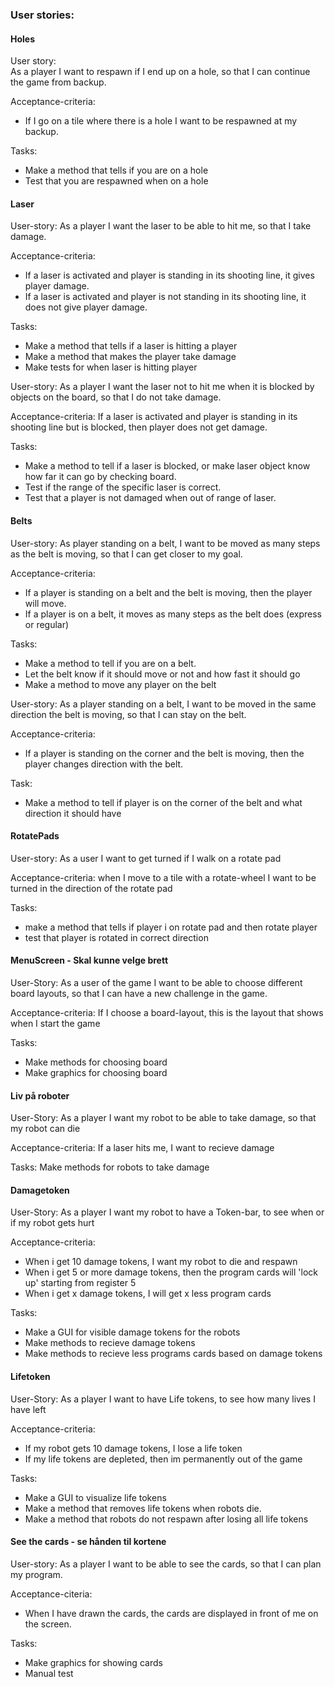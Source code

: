 ### User stories:

#### Holes 

User story:  
As a player I want to respawn if I end up on a hole, so that I can continue the game from backup.

Acceptance-criteria:  
- If I go on a tile where there is a hole I want to be respawned at my backup.  

Tasks:  
- Make a method that tells if you are on a hole     
- Test that you are respawned when on a hole   

#### Laser

User-story:
As a player I want the laser to be able to hit me, so that I take damage.

Acceptance-criteria: 
- If a laser is activated and player is standing in its shooting line, it gives player damage.
- If a laser is activated and player is not standing in its shooting line, it does not give player damage.

Tasks:
- Make a method that tells if a laser is hitting a player 
- Make a method that makes the player take damage 
- Make tests for when laser is hitting player


User-story:
As a player I want the laser not to hit me when it is blocked by objects on the board, so that I do not take damage.

Acceptance-criteria: 
If a laser is activated and player is standing in its shooting line but is blocked, then player does not get damage.

Tasks:
- Make a method to tell if a laser is blocked, or make laser object know how far it can go by checking board.
- Test if the range of the specific laser is correct.
- Test that a player is not damaged when out of range of laser. 


#### Belts

User-story:
As player standing on a belt, I want to be moved as many steps as the belt is moving, so that I can get closer to my goal.

Acceptance-criteria:
- If a player is standing on a belt and the belt is moving, then the player will move.
- If a player is on a belt, it moves as many steps as the belt does (express or regular)

Tasks:
- Make a method to tell if you are on a belt. 
- Let the belt know if it should move or not and how fast it should go
- Make a method to move any player on the belt


User-story:
As a player standing on a belt, I want to be moved in the same direction the belt is moving, so that I can stay on the belt.

Acceptance-criteria:
- If a player is standing on the corner and the belt is moving, then the player changes direction with the belt.

Task:
- Make a method to tell if player is on the corner of the belt and what direction it 
should have


#### RotatePads

User-story:
As a user I want to get turned if I walk on a rotate pad

Acceptance-criteria:
when I move to a tile with a rotate-wheel I want to be turned in the direction of the rotate pad

Tasks:
- make a method that tells if player i on rotate pad and then rotate player 
- test that player is rotated in correct direction

#### MenuScreen - Skal kunne velge brett

User-Story:
As a user of the game I want to be able to choose different board layouts, so that I can have a new challenge in the game.

Acceptance-criteria:
If I choose a board-layout, this is the layout that shows when I start the game

Tasks:
- Make methods for choosing board
- Make graphics for choosing board

#### Liv på roboter

User-Story:
As a player I want my robot to be able to take damage, so that my robot can die

Acceptance-criteria:
If a laser hits me, I want to recieve damage

Tasks:
Make methods for robots to take damage

#### Damagetoken

User-Story:
As a player I want my robot to have a Token-bar, to see when or if my robot gets hurt

Acceptance-criteria:
- When i get 10 damage tokens, I want my robot to die and respawn
- When i get 5 or more damage tokens, then the program cards will 'lock up' starting from register 5
- When i get x damage tokens, I will get x less program cards

Tasks:
- Make a GUI for visible damage tokens for the robots
- Make methods to recieve damage tokens
- Make methods to recieve less programs cards based on damage tokens

#### Lifetoken

User-Story: 
As a player I want to have Life tokens, to see how many lives I have left

Acceptance-criteria:
- If my robot gets 10 damage tokens, I lose a life token
- If my life tokens are depleted, then im permanently out of the game

Tasks:
- Make a GUI to visualize life tokens
- Make a method that removes life tokens when robots die.    
- Make a method that robots do not respawn after losing all life tokens


#### See the cards - se hånden til kortene

User-story:
As a player I want to be able to see the cards, so that I can plan my program. 

Acceptance-citeria:
- When I have drawn the cards, the cards are displayed in front of me on the screen.

Tasks:
- Make graphics for showing cards 
- Manual test
